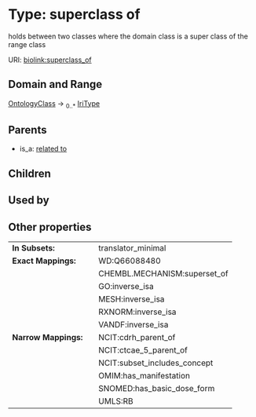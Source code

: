 
# Type: superclass of


holds between two classes where the domain class is a super class of the range class

URI: [biolink:superclass_of](https://w3id.org/biolink/vocab/superclass_of)


## Domain and Range

[OntologyClass](OntologyClass.md) ->  <sub>0..*</sub> [IriType](types/IriType.md)

## Parents

 *  is_a: [related to](related_to.md)

## Children


## Used by


## Other properties

|  |  |  |
| --- | --- | --- |
| **In Subsets:** | | translator_minimal |
| **Exact Mappings:** | | WD:Q66088480 |
|  | | CHEMBL.MECHANISM:superset_of |
|  | | GO:inverse_isa |
|  | | MESH:inverse_isa |
|  | | RXNORM:inverse_isa |
|  | | VANDF:inverse_isa |
| **Narrow Mappings:** | | NCIT:cdrh_parent_of |
|  | | NCIT:ctcae_5_parent_of |
|  | | NCIT:subset_includes_concept |
|  | | OMIM:has_manifestation |
|  | | SNOMED:has_basic_dose_form |
|  | | UMLS:RB |

